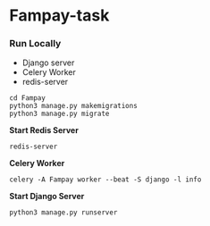 # Fampay-task



### Run Locally

- Django server
- Celery Worker
- redis-server 

```
cd Fampay
python3 manage.py makemigrations
python3 manage.py migrate
```

**Start Redis Server**

`redis-server`

**Celery Worker**

`celery -A Fampay worker --beat -S django -l info`

**Start Django Server**

`python3 manage.py runserver`
